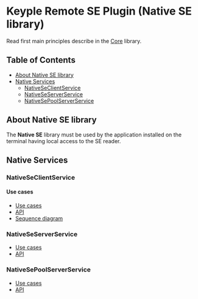 # Keyple Remote SE Plugin (Native SE library)

Read first main principles describe in the [Core](../core/README.md) library.

## Table of Contents

* [About Native SE library](#about-native-se-library)
* [Native Services](#native-services)
    * [NativeSeClientService](#nativeseclientservice)
    * [NativeSeServerService](#nativeseserverservice)
    * [NativeSePoolServerService](#nativesepoolserverservice)

## About Native SE library

The **Native SE** library must be used by the application installed on the terminal having local access to the SE reader.

## Native Services

### NativeSeClientService

#### Use cases
* [Use cases](../core/README.md#remote-se-server-plugin)
* [API](../core/README.md#remote-se-server-plugin-api-class-diagram)
* [Sequence diagram](../core/README.md#remote-se-server-plugin-sequence-diagram)

### NativeSeServerService

* [Use cases](../core/README.md#remote-se-client-plugin)
* [API](../core/README.md#remote-se-client-plugin-api-class-diagram)

### NativeSePoolServerService

* [Use cases](../core/README.md#remote-se-pool-client-plugin)
* [API](../core/README.md#remote-se-pool-client-plugin-api-class-diagram)
